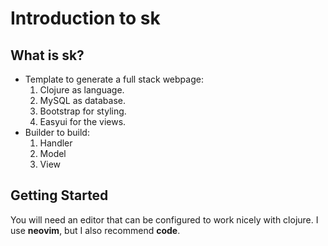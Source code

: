 # Introduction to sk

## What is sk?
- Template to generate a full stack webpage:
  1. Clojure as language.
  2. MySQL as database.
  3. Bootstrap for styling.
  4. Easyui for the views.
- Builder to build:
  1. Handler
  2. Model
  3. View

## Getting Started
You will need an editor that can be configured to work nicely with clojure. I use **neovim**, but I also recommend **code**.
